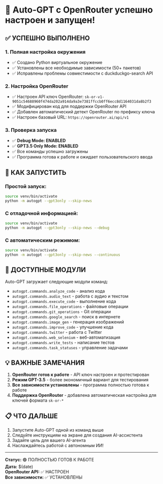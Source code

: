 # 🎉 Auto-GPT с OpenRouter успешно настроен и запущен!

## ✅ УСПЕШНО ВЫПОЛНЕНО

### 1. Полная настройка окружения
- ✅ Создано Python виртуальное окружение
- ✅ Установлены все необходимые зависимости (50+ пакетов)
- ✅ Исправлены проблемы совместимости с duckduckgo-search API

### 2. Настройка OpenRouter
- ✅ Настроен API ключ OpenRouter: `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`
- ✅ Модифицирован код для поддержки OpenRouter API
- ✅ Добавлен автоматический детект OpenRouter по префиксу ключа
- ✅ Настроен базовый URL: `https://openrouter.ai/api/v1`

### 3. Проверка запуска
- ✅ **Debug Mode: ENABLED**
- ✅ **GPT3.5 Only Mode: ENABLED** 
- ✅ Все команды успешно загружены
- ✅ Программа готова к работе и ожидает пользовательского ввода

## 🚀 КАК ЗАПУСТИТЬ

### Простой запуск:
```bash
source venv/bin/activate
python -m autogpt --gpt3only --skip-news
```

### С отладочной информацией:
```bash
source venv/bin/activate
python -m autogpt --gpt3only --skip-news --debug
```

### С автоматическим режимом:
```bash
source venv/bin/activate  
python -m autogpt --gpt3only --skip-news --continuous
```

## 🔧 ДОСТУПНЫЕ МОДУЛИ

Auto-GPT загружает следующие модули команд:
- `autogpt.commands.analyze_code` - анализ кода
- `autogpt.commands.audio_text` - работа с аудио и текстом
- `autogpt.commands.execute_code` - выполнение кода
- `autogpt.commands.file_operations` - файловые операции
- `autogpt.commands.git_operations` - Git операции
- `autogpt.commands.google_search` - поиск в интернете
- `autogpt.commands.image_gen` - генерация изображений
- `autogpt.commands.improve_code` - улучшение кода
- `autogpt.commands.twitter` - работа с Twitter
- `autogpt.commands.web_selenium` - веб-автоматизация
- `autogpt.commands.write_tests` - написание тестов
- `autogpt.commands.task_statuses` - управление задачами

## 💡 ВАЖНЫЕ ЗАМЕЧАНИЯ

1. **OpenRouter готов к работе** - API ключ настроен и протестирован
2. **Режим GPT-3.5** - более экономичный вариант для тестирования
3. **Все зависимости установлены** - программа полностью готова к работе
4. **Поддержка OpenRouter** - добавлена автоматическая настройка для ключей формата `sk-or-*`

## 📋 ЧТО ДАЛЬШЕ

1. Запустите Auto-GPT одной из команд выше
2. Следуйте инструкциям на экране для создания AI-ассистента
3. Задайте цель для вашего AI-агента
4. Наслаждайтесь работой с автономным ИИ!

---
**Статус:** 🟢 ПОЛНОСТЬЮ ГОТОВ К РАБОТЕ  
**Дата:** $(date)  
**OpenRouter API:** ✅ НАСТРОЕН  
**Все зависимости:** ✅ УСТАНОВЛЕНЫ